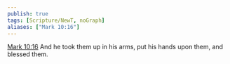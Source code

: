 ```yaml
---
publish: true
tags: [Scripture/NewT, noGraph]
aliases: ["Mark 10:16"]
---
```

[Mark 10:16](https://churchofjesuschrist.org/study/scriptures/nt/mark/10?lang=eng&id=p16#p16) And he took them up in his arms, put his hands upon them, and blessed them.
